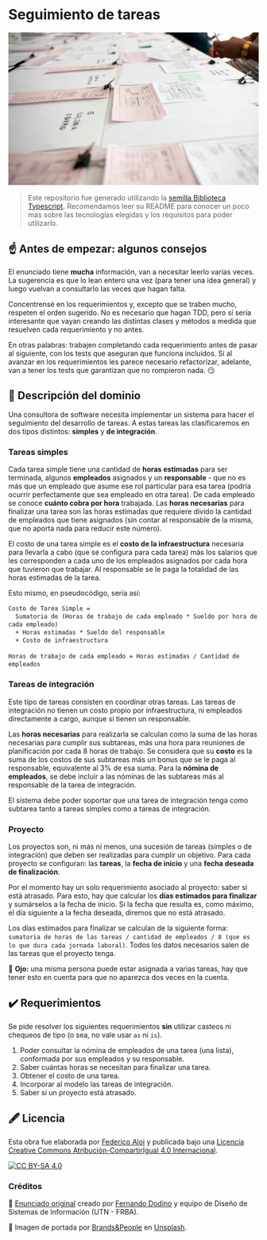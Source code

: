# Seguimiento de tareas

![Portada](assets/portada.jpg)

> Este repositorio fue generado utilizando la [semilla Biblioteca Typescript](https://github.com/surprograma/semilla-typescript-lib). Recomendamos leer su README para conocer un poco más sobre las tecnologías elegidas y los requisitos para poder utilizarlo.

## :point_up: Antes de empezar: algunos consejos

El enunciado tiene **mucha** información, van a necesitar leerlo varias veces. La sugerencia es que lo lean entero una vez (para tener una idea general) y luego vuelvan a consultarlo las veces que hagan falta.

Concentrensé en los requerimientos y, excepto que se traben mucho, respeten el orden sugerido. No es necesario que hagan TDD, pero sí sería interesante que vayan creando las distintas clases y métodos a medida que resuelven cada requerimiento y no antes.

En otras palabras: trabajen completando cada requerimiento antes de pasar al siguiente, con los tests que aseguran que funciona incluidos. Si al avanzar en los requerimientos les parece necesario refactorizar, adelante, van a tener los tests que garantizan que no rompieron nada. :smirk:

## :bookmark_tabs: Descripción del dominio

Una consultora de software necesita implementar un sistema para hacer el seguimiento del desarrollo de tareas. A estas tareas las clasificaremos en dos tipos distintos: **simples** y **de integración**.

### Tareas simples

Cada tarea simple tiene una cantidad de **horas estimadas** para ser terminada, algunos **empleados** asignados y un **responsable** - que no es más que un empleado que asume ese rol particular para esa tarea (podría ocurrir perfectamente que sea empleado en otra tarea). De cada empleado se conoce **cuánto cobra por hora** trabajada. Las **horas necesarias** para finalizar una tarea son las horas estimadas que requiere divido la cantidad de empleados que tiene asignados (sin contar al responsable de la misma, que no aporta nada para reducir este número).

El costo de una tarea simple es el **costo de la infraestructura** necesaria para llevarla a cabo (que se configura para cada tarea) más los salarios que les corresponden a cada uno de los empleados asignados por cada hora que tuvieron que trabajar. Al responsable se le paga la totalidad de las horas estimadas de la tarea.

Esto mismo, en pseudocódigo, sería así:

```
Costo de Tarea Simple =
  Sumatoria de (Horas de trabajo de cada empleado * Sueldo por hora de cada empleado)
  + Horas estimadas * Sueldo del responsable
  + Costo de infraestructura

Horas de trabajo de cada empleado = Horas estimadas / Cantidad de empleados
```

### Tareas de integración

Este tipo de tareas consisten en coordinar otras tareas. Las tareas de integración no tienen un costo propio por infraestructura, ni empleados directamente a cargo, aunque sí tienen un responsable.

Las **horas necesarias** para realizarla se calculan como la suma de las horas necesarias para cumplir sus subtareas, más una hora para reuniones de planificación por cada 8 horas de trabajo. Se considera que su **costo** es la suma de los costos de sus subtareas más un bonus que se le paga al responsable, equivalente al 3% de esa suma. Para la **nómina de empleados**, se debe incluir a las nóminas de las subtareas más al responsable de la tarea de integración.

El sistema debe poder soportar que una tarea de integración tenga como subtarea tanto a tareas simples como a tareas de integración.

### Proyecto

Los proyectos son, ni más ni menos, una sucesión de tareas (simples o de integración) que deben ser realizadas para cumplir un objetivo. Para cada proyecto se configuran: las **tareas**, la **fecha de inicio** y una **fecha deseada de finalización**.

Por el momento hay un solo requerimiento asociado al proyecto: saber si está atrasado. Para esto, hay que calcular los **días estimados para finalizar** y sumárselos a la fecha de inicio. Si la fecha que resulta es, como máximo, el día siguiente a la fecha deseada, diremos que no está atrasado.

Los días estimados para finalizar se calculan de la siguiente forma: `sumatoria de horas de las tareas / cantidad de empleados / 8 (que es lo que dura cada jornada laboral)`. Todos los datos necesarios salen de las tareas que el proyecto tenga. 

:eyes: **Ojo:** una misma persona puede estar asignada a varias tareas, hay que tener esto en cuenta para que no aparezca dos veces en la cuenta.

## :heavy_check_mark: Requerimientos

Se pide resolver los siguientes requerimientos **sin** utilizar casteos ni chequeos de tipo (o sea, no vale usar `as` ni `is`).

1. Poder consultar la nómina de empleados de una tarea (una lista), conformada por sus empleados y su responsable.
1. Saber cuántas horas se necesitan para finalizar una tarea.
1. Obtener el costo de una tarea.
1. Incorporar al modelo las tareas de integración.
1. Saber si un proyecto está atrasado.

## :fountain_pen: Licencia

Esta obra fue elaborada por [Federico Aloi](https://github.com/faloi) y publicada bajo una [Licencia Creative Commons Atribución-CompartirIgual 4.0 Internacional][cc-by-sa].

[![CC BY-SA 4.0][cc-by-sa-image]][cc-by-sa]

[cc-by-sa]: https://creativecommons.org/licenses/by-sa/4.0/deed.es
[cc-by-sa-image]: https://licensebuttons.net/l/by-sa/4.0/88x31.png

### Créditos

:memo: [Enunciado original](https://sites.google.com/site/utndesign/material/guia-de-ejercicios/guia-objetos-patrones/tareas) creado por [Fernando Dodino](https://github.com/fdodino) y equipo de Diseño de Sistemas de Información (UTN - FRBA).

:camera_flash: Imagen de portada por <a href="https://unsplash.com/@brandsandpeople?utm_source=unsplash&utm_medium=referral&utm_content=creditCopyText">Brands&People</a> en <a href="https://unsplash.com/s/photos/papers?utm_source=unsplash&utm_medium=referral&utm_content=creditCopyText">Unsplash</a>.
